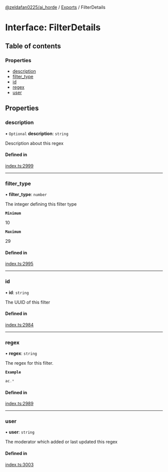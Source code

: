 [@zeldafan0225/ai_horde](../README.md) / [Exports](../modules.md) / FilterDetails

# Interface: FilterDetails

## Table of contents

### Properties

- [description](FilterDetails.md#description)
- [filter\_type](FilterDetails.md#filter_type)
- [id](FilterDetails.md#id)
- [regex](FilterDetails.md#regex)
- [user](FilterDetails.md#user)

## Properties

### description

• `Optional` **description**: `string`

Description about this regex

#### Defined in

[index.ts:2999](https://github.com/ZeldaFan0225/ai_horde/blob/3212b20/index.ts#L2999)

___

### filter\_type

• **filter\_type**: `number`

The integer defining this filter type

**`Minimum`**

10

**`Maximum`**

29

#### Defined in

[index.ts:2995](https://github.com/ZeldaFan0225/ai_horde/blob/3212b20/index.ts#L2995)

___

### id

• **id**: `string`

The UUID of this filter

#### Defined in

[index.ts:2984](https://github.com/ZeldaFan0225/ai_horde/blob/3212b20/index.ts#L2984)

___

### regex

• **regex**: `string`

The regex for this filter.

**`Example`**

```ts
ac.*
```

#### Defined in

[index.ts:2989](https://github.com/ZeldaFan0225/ai_horde/blob/3212b20/index.ts#L2989)

___

### user

• **user**: `string`

The moderator which added or last updated this regex

#### Defined in

[index.ts:3003](https://github.com/ZeldaFan0225/ai_horde/blob/3212b20/index.ts#L3003)
